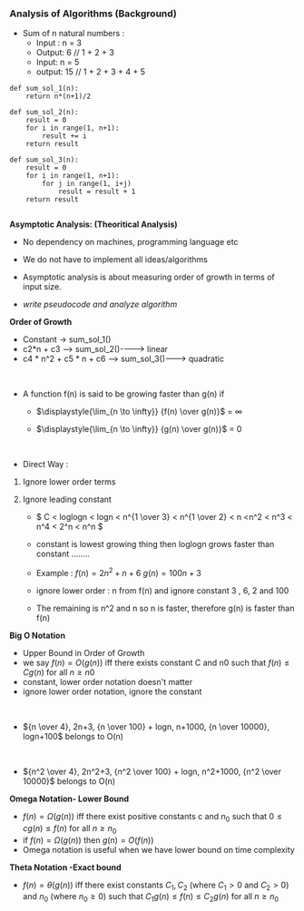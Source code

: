 ### Analysis of Algorithms (Background)
* Sum of n natural numbers :
    * Input : n = 3
    * Output: 6 // 1 + 2 + 3
    * Input: n = 5
    * output: 15 // 1 + 2 + 3 + 4 + 5

```
def sum_sol_1(n):
    return n*(n+1)/2

def sum_sol_2(n):
    result = 0
    for i in range(1, n+1):
        result += i
    return result

def sum_sol_3(n):
    result = 0
    for i in range(1, n+1):
        for j in range(1, i+j)
            result = result + 1
    return result


```

**Asymptotic Analysis: (Theoritical Analysis)**
* No dependency on machines, programming language etc
* We do not have to implement all ideas/algorithms
* Asymptotic analysis is about measuring order of growth in terms of input size.

* *write pseudocode and analyze algorithm*

**Order of Growth**
* Constant -> sum_sol_1()
* c2*n + c3 --> sum_sol_2()----> linear 
* c4 * n^2 + c5 * n + c6 --> sum_sol_3()---> quadratic 

<br>

* A function f(n) is said to be growing faster than g(n) if 

    * $\displaystyle{\lim_{n \to \infty}} {f(n) \over g(n)}$  = ${\infty}$


    *  $\displaystyle{\lim_{n \to \infty}} {g(n) \over g(n)}$  = ${0}$

<br>

* Direct Way :
1. Ignore lower order terms 
2. Ignore leading constant 

    * $ C < loglogn < logn < n^{1 \over 3} < n^{1 \over 2} < n <n^2 < n^3 < n^4 < 2^n < n^n $ 

    * constant is lowest growing thing then loglogn grows faster than constant ........

    * Example :
    $f(n)= 2n^2 + n + 6$
    $g(n) = 100n + 3$
    * ignore lower order : n from f(n) and ignore constant 3 , 6, 2 and 100
    * The remaining is n^2 and n so n is faster, therefore g(n) is faster than f(n)

**Big O Notation**
* Upper Bound in Order of Growth 
* we say $f(n) = O(g(n))$ iff there exists constant C and n0 such that $f(n) \leq Cg(n)$ for all $n \geq n0$
* constant, lower order notation doesn't matter 
* ignore lower order notation, ignore the constant 

<br>

* ${n \over 4}, 2n+3, {n \over 100} + logn, n+1000, {n \over 10000}, logn+100$   belongs to O(n)

<br>

* ${n^2 \over 4}, 2n^2+3, {n^2 \over 100} + logn, n^2+1000, {n^2 \over 10000}$    belongs to O(n)

**Omega Notation- Lower Bound**
*  $f(n) = \Omega(g(n))$ iff there exist positive constants c and $n_0$ such that $0 \leq cg(n) \leq f(n)$ for all $n \geq n_0$
* if $f(n) = \Omega (g(n))$ then $g(n) = O(f(n))$
* Omega notation is useful when we have lower bound on time complexity 

**Theta Notation -Exact bound**
* $f(n) = \theta (g(n))$ iff there exist constants $C_1, C_2$ (where $C_1 > 0$ and $C_2 >0$) and $n_0$ (where $n_0 \geq 0$) such that $C_1g(n) \leq f(n) \leq C_2g(n)$ for all $n \geq n_0$
 